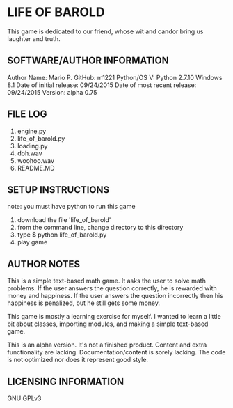 # LIFE OF BAROLD
This game is dedicated to our friend, whose wit and candor bring us laughter and truth.

## SOFTWARE/AUTHOR INFORMATION
Author Name: Mario P.
GitHub: m1221
Python/OS V: Python 2.7.10 Windows 8.1
Date of initial release: 09/24/2015
Date of most recent release: 09/24/2015
Version: alpha 0.75

## FILE LOG
1. engine.py
1. life_of_barold.py
1. loading.py
1. doh.wav
1. woohoo.wav
1. README.MD

## SETUP INSTRUCTIONS
note: you must have python to run this game

1. download the file 'life_of_barold'
1. from the command line, change directory to this directory
1. type $ python life_of_barold.py
1. play game

## AUTHOR NOTES
This is a simple text-based math game. It asks the user to solve math problems. If the user answers the question correctly, he is rewarded with money and happiness. If the user answers the question incorrectly then his happiness is penalized, but he still gets some money.

This game is mostly a learning exercise for myself. I wanted to learn a little bit about classes, importing modules, and making a simple text-based game.

This is an alpha version. It's not a finished product. Content and extra functionality are lacking. Documentation/content is sorely lacking. The code is not optimized nor does it represent good style.

## LICENSING INFORMATION
GNU GPLv3